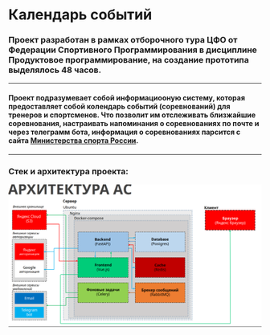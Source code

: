 # Календарь событий
### Проект разработан в рамках отборочного тура ЦФО от Федерации Спортивного Программирования в дисциплине Продуктовое программирование, на создание прототипа выделялось 48 часов.
---
#### Проект подразумевает собой информациооную систему, которая предоставляет собой колендарь событий (соревнований) для тренеров и спортсменов. Что позволит им отслеживать близжайшие соревнования, настраивать напоминания о соревнованиях по почте и через телеграмм бота, информация о соревнованиях парсится с сайта [Министерства спорта России](https://www.minsport.gov.ru/activity/government-regulation/edinyj-kalendarnyj-plan/).
---
### Стек и архитектура проекта:
![архитектура](architecture.png)   